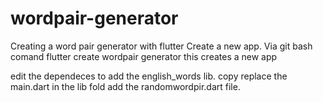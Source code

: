 # wordpair-generator
Creating a word pair generator with flutter
 Create a new app.
 Via git bash comand 
 flutter create wordpair generator
 this creates a new app
 
 edit the dependeces to add the english_words lib.
 copy replace the main.dart in the lib fold
 add the randomwordpir.dart file.
